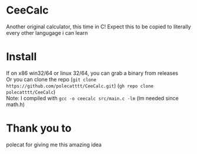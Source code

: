 # CeeCalc
Another original calculator, this time in C! Expect this to be copied to literally every other langugage i can learn

# Install
If on x86 win32/64 or linux 32/64, you can grab a binary from releases<br>
Or you can clone the repo (`git clone https://github.com/polecatttt/CeeCalc.git`) (`gh repo clone polecatttt/CeeCalc`)<br>
Note: I compiled with `gcc -o ceecalc src/main.c -lm` (lm needed since math.h)<br>

# Thank you to
polecat for giving me this amazing idea